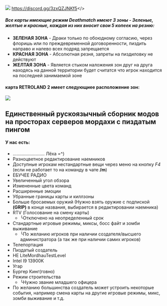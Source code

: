 ![](https://i.imgur.com/3ArKCai.png)
<a id="   • Дискорд сервер проекта, заходите не пожалеете, без пизды заходите, тут мало людей, также проводятся миксы, ну и еще уставчик почитаете :333">https://discord.gg/3zxQZJNKf5</>
##### Все карты имеющие режим Deathmatch имеют 3 зоны - Зеленые, желтые и красные, каждая из них вносит свои 5 копеек на резню:
 - **ЗЕЛЕНАЯ ЗОНА** - Драки только по обоюдному согласию, через флоришь или по преждевременной договоренности, пиздить направо и налево всех подряд запрещается
 - **КРАСНАЯ ЗОНА** - Абсолютная резня, запреты на пиздиловку не действуют 
 - **ЖЕЛТАЯ ЗОНА** - Является стыком наложения зон друг на друга находясь на данной территории будет считатся что игрок находится на последней занимаемой зоне
#### **карта RETROLAND 2 имеет следующиее расположение зон:**
![](https://cdn.discordapp.com/attachments/1148686996009664542/1150223941948932096/retroland_ffaduel_transparent.png)
## Единственный рускоязычный сборник модов на просторах серверов мордахи с пиздатым пингом
#### У нас есть:
 - ......................... Лёха =^)
 - Разноцветное редактирование наемников
 - Доступные игрокам нестандартные вещи через меню на кнопку *F4* (если не работает то на команду в чате **/m**)
 - ЕБУЧЕЕ РАДИО
 - Увеличенный угол обзора
 - Измененные цвета команд
 - Расширенные эмоции
 - Убранные границы карты и киллзоны
 - Больше бросаемых оружий (Нужно взять оружие с подпиской **(GRIP)** в конце названия, выбирается в редактировании наемника)
 - RTV (Голосование на смену карты) 
   - ╰Отключено на неопределенный срок
 - Стандартные игровые режимы, миксы, босс файт и зомби выживание
   - ╰По желанию игроков при наличии создателя/высшего администратора (а так же при наличии самих игроков)
 - Телепортация
 - Пиздатый создатель
 - НЕ LiteMordhauTestLevel
 - Intel I9 13900K
 - Угар
 - Бургер Кинг(говно)
 - Режим строительства
   - ╰Нужно звание младшего офицера
 - По желанию большинства создатель может устроить некоторые события, например смена карты на другие игровые режимы, микс, зомби выживание и т.д.
